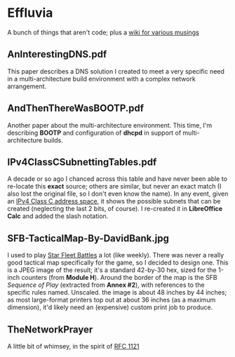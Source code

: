 # Effluvia
A bunch of things that aren't code; plus a [wiki for various musings](https://github.com/QuantumTux/Effluvia/wiki)

## AnInterestingDNS.pdf
This paper describes a DNS solution I created to meet a very specific need in a multi-architecture build environment with a complex network arrangement.

## AndThenThereWasBOOTP.pdf
Another paper about the multi-architecture environment. This time, I'm describing **BOOTP** and configuration of **dhcpd** in support of multi-architecture builds.

## IPv4ClassCSubnettingTables.pdf
A decade or so ago I chanced across this table and have never been able to re-locate this **exact** source; others are similar, but never an exact match (I also lost the original file, so I don't even know the name). In any event, given an [IPv4 Class C address space](https://en.wikipedia.org/wiki/Classful_network#Classful_addressing_definition), it shows the possible subnets that can be created (neglecting the last 2 bits, of course). I re-created it in **LibreOffice Calc** and added the slash notation.

## SFB-TacticalMap-By-DavidBank.jpg
I used to play [Star Fleet Battles](http://www.starfleetgames.com/starfleetbattles.shtml) a lot (like weekly). There was never a really good tactical map specifically for the game, so I decided to design one. This is a JPEG image of the result; it's a standard 42-by-30 hex, sized for the 1-inch counters (from **Module H**). Around the border of the map is the SFB *Sequence of Play* (extracted from **Annex #2**), with references to the specific rules named. Unscaled. the image is about 48 inches by 44 inches; as most large-format printers top out at about 36 inches (as a maximum dimension), it'd likely need an (expensive) custom print job to produce.


## TheNetworkPrayer
A little bit of whimsey, in the spirit of [RFC 1121](https://www.rfc-editor.org/rfc/rfc1121)
